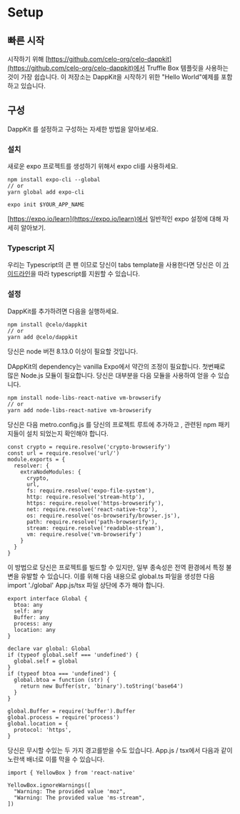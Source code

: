 # Setup

## 빠른 시작

시작하기 위해 [https://github.com/celo-org/celo-dappkit](https://github.com/celo-org/celo-dappkit)에서 Truffle Box 템플릿을 사용하는 것이 가장 쉽습니다. 이 저장소는 DappKit을 시작하기 위한 "Hello World"예제를 포함하고 있습니다.

## 구성

DappKit 를 설정하고 구성하는 자세한 방법을 알아보세요.

### 설치

새로운 expo 프로젝트를 생성하기 위해서 expo cli를 사용하세요.

```text
npm install expo-cli --global
// or
yarn global add expo-cli

expo init $YOUR_APP_NAME
```

[https://expo.io/learn](https://expo.io/learn)에서 일반적인 expo 설정에 대해 자세히 알아보기.

### Typescript 지

우리는 Typescript의 큰 팬 이므로 당신이 tabs template을 사용한다면 당신은 이 [가이드라인](https://docs.expo.io/versions/latest/guides/typescript/)을 따라 typescript를 지원할 수 있습니다.

### 설정

DappKit를 추가하려면 다음을 실행하세요.

```text
npm install @celo/dappkit
// or
yarn add @celo/dappkit
```

당신은 node 버전 8.13.0 이상이 필요할 것입니다. 

DAppKit의 dependency는 vanilla Expo에서 약간의 조정이 필요합니다. 첫번째로 많은 Node.js 모듈이 필요합니다. 당신은 대부분을 다음 모듈을 사용하여 얻을 수 있습니다.

```text
npm install node-libs-react-native vm-browserify
// or
yarn add node-libs-react-native vm-browserify
```

당신은 다음 metro.config.js 를 당신의 프로젝트 루트에 추가하고 , 관련된 npm 패키지들이 설치 되었는지 확인해야 합니다.

```text
const crypto = require.resolve('crypto-browserify')
const url = require.resolve('url/')
module.exports = {
  resolver: {
    extraNodeModules: {
      crypto,
      url,
      fs: require.resolve('expo-file-system'),
      http: require.resolve('stream-http'),
      https: require.resolve('https-browserify'),
      net: require.resolve('react-native-tcp'),
      os: require.resolve('os-browserify/browser.js'),
      path: require.resolve('path-browserify'),
      stream: require.resolve('readable-stream'),
      vm: require.resolve('vm-browserify')
    }
  }
}
```

이 방법으로 당신은 프로젝트를 빌드할 수 있지만, 일부 종속성은 전역 환경에서 특정 불변을 유발할 수 있습니다. 이를 위해 다음 내용으로 global.ts 파일을 생성한 다음 import './global'  App.js/tsx 파일 상단에 추가 해야 합니다.

```text
export interface Global {
  btoa: any
  self: any
  Buffer: any
  process: any
  location: any
}

declare var global: Global
if (typeof global.self === 'undefined') {
  global.self = global
}
if (typeof btoa === 'undefined') {
  global.btoa = function (str) {
    return new Buffer(str, 'binary').toString('base64')
  }
}

global.Buffer = require('buffer').Buffer
global.process = require('process')
global.location = {
  protocol: 'https',
}
```

당신은 무시할 수있는 두 가지 경고를받을 수도 있습니다. App.js / tsx에서 다음과 같이 노란색 배너로 이를 막을 수 있습니다.

```text
import { YellowBox } from 'react-native'

YellowBox.ignoreWarnings([
  "Warning: The provided value 'moz",
  "Warning: The provided value 'ms-stream",
])
```

